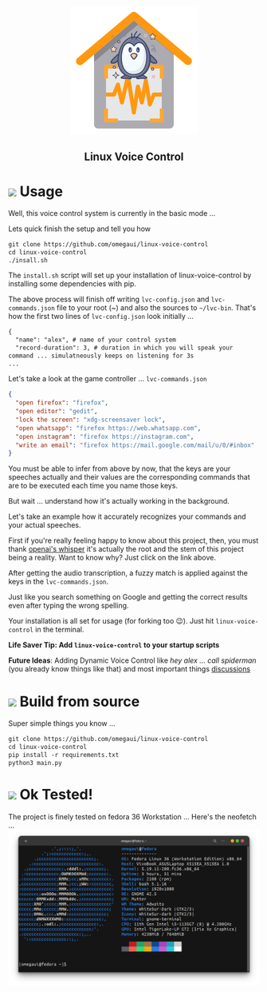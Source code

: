 
<div align="center">
    <img src="images/lvc-icon.png">
    <h2>Linux Voice Control</h2>
</div>

# ![](https://img.icons8.com/external-icongeek26-flat-icongeek26/32/000000/external-Sage-Leaves-recipes-and-ingredients-icongeek26-flat-icongeek26.png) Usage

Well, this voice control system is currently in the basic mode ...

Lets quick finish the setup and tell you how
```shell
git clone https://github.com/omegaui/linux-voice-control
cd linux-voice-control
./insall.sh
```

The `install.sh` script will set up your installation of linux-voice-control by installing some dependencies with pip.

The above process will finish off writing `lvc-config.json` and `lvc-commands.json` file to your root (~) and also the sources to `~/lvc-bin`.
That's how the first two lines of `lvc-config.json` look initially ...
```
{
  "name": "alex", # name of your control system
  "record-duration": 3, # duration in which you will speak your command ... simulatneously keeps on listening for 3s
...
```

Let's take a look at the game controller ... `lvc-commands.json`
```json
{
  "open firefox": "firefox",
  "open editor": "gedit",
  "lock the screen": "xdg-screensaver lock",
  "open whatsapp": "firefox https://web.whatsapp.com",
  "open instagram": "firefox https://instagram.com",
  "write an email": "firefox https://mail.google.com/mail/u/0/#inbox"
}
```

You must be able to infer from above by now, that the keys are your speeches actually and their values are the corresponding commands that are to be executed each time you name those keys.

But wait ... understand how it's actually working in the background.

Let's take an example how it accurately recognizes your commands and your actual speeches.

First if you're really feeling happy to know about this project, then, you must thank [openai's whisper](https://github.com/openai/whisper)
it's actually the root and the stem of this project being a reality.
Want to know why? Just click on the link above.

After getting the audio transcription, a fuzzy match is applied against the keys in the `lvc-commands.json`.

Just like you search something on Google and getting the correct results even after typing the wrong spelling.

Your installation is all set for usage (for forking too 😉).
Just hit `linux-voice-control` in the terminal.

**Life Saver Tip: Add `linux-voice-control` to your startup scripts** 

**Future Ideas**: Adding Dynamic Voice Control like _hey alex ... call spiderman_ (you already know things like that) and most important things [discussions](https://github.com/omegaui/linux-voice-control/discussions)

# ![](https://img.icons8.com/fluency/32/000000/sourcetree.png) Build from source

Super simple things you know ... 
```shell
git clone https://github.com/omegaui/linux-voice-control
cd linux-voice-control
pip install -r requirements.txt
python3 main.py
```

# ![](https://img.icons8.com/color/32/000000/approval--v1.png) Ok Tested!
The project is finely tested on fedora 36 Workstation ...
Here's the neofetch ...
![img.png](images/img.png)
